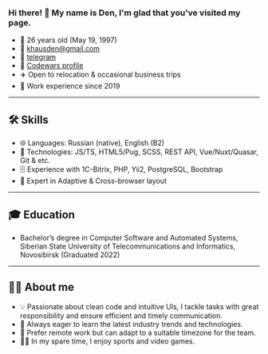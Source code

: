 ### Hi there! 👋 My name is Den, I'm glad that you've visited my page.

* 🎂 26 years old (May 19, 1997)  
* 📧 khausden@gmail.com  
* 📱 [telegram](https://t.me/dk_creat0r)  
* 🧩 [Codewars profile](https://www.codewars.com/users/dk-97)  
* ✈️ Open to relocation & occasional business trips  
* 💼 Work experience since 2019  

---

## 🛠️ Skills

* 🌐 Languages: Russian (native), English (B2)  
* 🔧 Technologies: JS/TS, HTML5/Pug, SCSS, REST API, Vue/Nuxt/Quasar, Git & etc.  
* 🗄️ Experience with 1C-Bitrix, PHP, Yii2, PostgreSQL, Bootstrap  
* 📱 Expert in Adaptive & Cross-browser layout  

---

## 🎓 Education

* Bachelor’s degree in Computer Software and Automated Systems, Siberian State University of Telecommunications and Informatics, Novosibirsk (Graduated 2022)  

---

## 🙋‍♂️ About me

* 💡 Passionate about clean code and intuitive UIs, I tackle tasks with great responsibility and ensure efficient and timely communication.  
* 🚀 Always eager to learn the latest industry trends and technologies.  
* 🏡 Prefer remote work but can adapt to a suitable timezone for the team.  
* 🏋️‍♂️ In my spare time, I enjoy sports and video games.  
